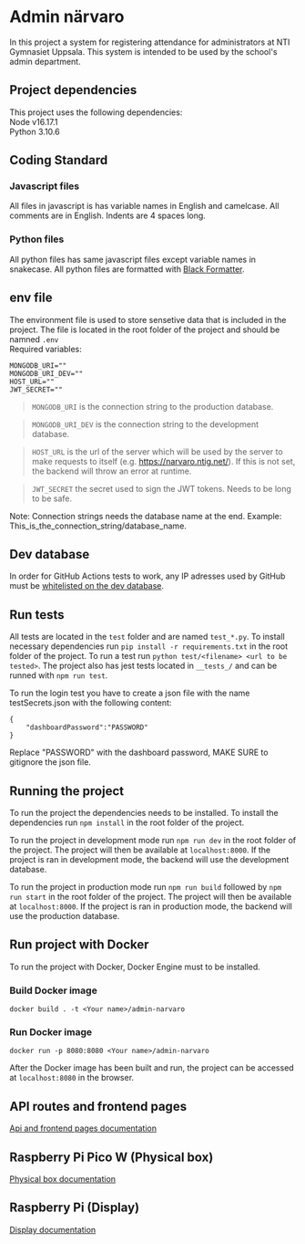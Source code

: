 # Admin närvaro

In this project a system for registering attendance for administrators at NTI Gymnasiet Uppsala. This system is intended to be used by the school's admin department.

## Project dependencies

This project uses the following dependencies: \
Node v16.17.1 \
Python 3.10.6

## Coding Standard

### Javascript files

All files in javascript is has variable names in English and camelcase. All comments are in English. Indents are 4 spaces long.

### Python files

All python files has same javascript files except variable names in snakecase. All python files are formatted with [Black Formatter](https://marketplace.visualstudio.com/items?itemName=ms-python.black-formatter).

## env file

The environment file is used to store sensetive data that is included in the project. The file is located in the root folder of the project and should be namned `.env` \
Required variables:

```
MONGODB_URI=""
MONGODB_URI_DEV=""
HOST_URL=""
JWT_SECRET=""
```

> `MONGODB_URI` is the connection string to the production database.

> `MONGODB_URI_DEV` is the connection string to the development database.

> `HOST_URL` is the url of the server which will be used by the server to make requests to itself (e.g. https://narvaro.ntig.net/). If this is not set, the backend will throw an error at runtime.

> `JWT_SECRET` the secret used to sign the JWT tokens. Needs to be long to be safe.

Note:
Connection strings needs the database name at the end.
Example: This_is_the_connection_string/database_name.

## Dev database

In order for GitHub Actions tests to work, any IP adresses used by GitHub must be [whitelisted on the dev database](https://www.mongodb.com/docs/atlas/security/ip-access-list/#add-ip-access-list-entries).

## Run tests

All tests are located in the `test` folder and are named `test_*.py`. To install necessary dependencies run `pip install -r requirements.txt` in the root folder of the project. To run a test run `python test/<filename> <url to be tested>`. The project also has jest tests located in `__tests_/` and can be runned with `npm run test`.


To run the login test you have to create a json file with the name testSecrets.json with the following content: 
```
{
    "dashboardPassword":"PASSWORD"
}
```
Replace "PASSWORD" with the dashboard password, MAKE SURE to gitignore the json file. 

## Running the project

To run the project the dependencies needs to be installed. To install the dependencies run `npm install` in the root folder of the project.

To run the project in development mode run `npm run dev` in the root folder of the project. The project will then be available at `localhost:8000`. If the project is ran in development mode, the backend will use the development database.

To run the project in production mode run `npm run build` followed by `npm run start` in the root folder of the project. The project will then be available at `localhost:8000`. If the project is ran in production mode, the backend will use the production database.

## Run project with Docker

To run the project with Docker, Docker Engine must to be installed.

### Build Docker image

`docker build . -t <Your name>/admin-narvaro`

### Run Docker image

`docker run -p 8080:8080 <Your name>/admin-narvaro`

After the Docker image has been built and run, the project can be accessed at `localhost:8080` in the browser.

## API routes and frontend pages

[Api and frontend pages documentation](https://github.com/NTIG-Uppsala/admin-narvaro/blob/main/Documention/API%26Frontend.md)

## Raspberry Pi Pico W (Physical box)

[Physical box documentation](https://github.com/NTIG-Uppsala/admin-narvaro/blob/main/Documention/PhysicalBox.md)

## Raspberry Pi (Display)

[Display documentation](https://github.com/NTIG-Uppsala/admin-narvaro/blob/main/Documention/RaspberryPi.md)

